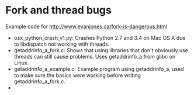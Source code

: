 # Fork and thread bugs

Example code for http://www.evanjones.ca/fork-is-dangerous.html

* osx_python_crash_v1.py: Crashes Python 2.7 and 3.4 on Mac OS X due to libdispatch not working with threads.
* getaddrinfo_a_fork.c: Shows that using libraries that don't obviously use threads can still cause problems. Uses getaddrinfo_a from glibc on Linux.
* getaddrinfo_a_example.c: Example program using getaddrinfo_a, used to make sure the basics were working before writing getaddrinfo_a_fork.c.
* 